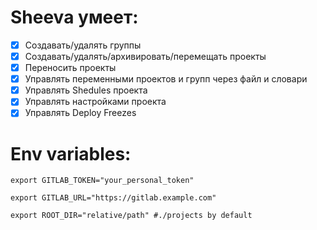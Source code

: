 # Sheeva умеет:

- [x] Создавать/удалять группы
- [x] Создавать/удалять/архивировать/перемещать проекты
- [x] Переносить проекты
- [x] Управлять переменными проектов и групп через файл и словари
- [x] Управлять Shedules проекта
- [x] Управлять настройками проекта
- [x] Управлять Deploy Freezes

# Env variables:

```
export GITLAB_TOKEN="your_personal_token"

export GITLAB_URL="https://gitlab.example.com"

export ROOT_DIR="relative/path" #./projects by default
```
